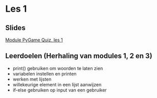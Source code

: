 # Les 1

## Slides

[Module PyGame Quiz, les 1](https://slides.com/felienne/python-klas-2-module-1-les-1/)

## Leerdoelen \(Herhaling van modules 1, 2 en 3\)

* print\(\) gebruiken om woorden te laten zien
* variabelen instellen en printen
* werken met lijsten
* willekeurige element in een lijst aanwijzen
* if-else gebruiken op input van een gebruiker

